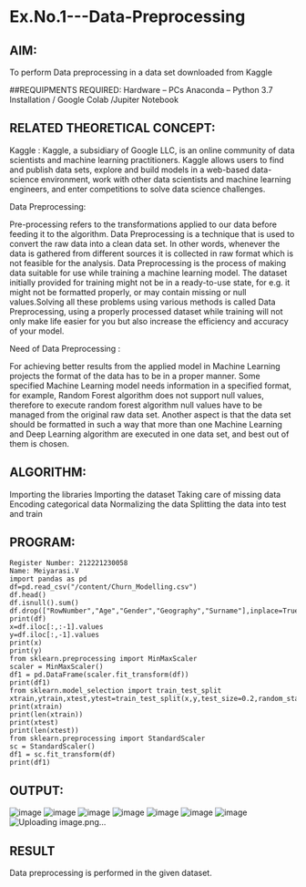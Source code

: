 # Ex.No.1---Data-Preprocessing
## AIM:

To perform Data preprocessing in a data set downloaded from Kaggle

##REQUIPMENTS REQUIRED:
Hardware – PCs
Anaconda – Python 3.7 Installation / Google Colab /Jupiter Notebook

## RELATED THEORETICAL CONCEPT:

Kaggle :
Kaggle, a subsidiary of Google LLC, is an online community of data scientists and machine learning practitioners. Kaggle allows users to find and publish data sets, explore and build models in a web-based data-science environment, work with other data scientists and machine learning engineers, and enter competitions to solve data science challenges.

Data Preprocessing:

Pre-processing refers to the transformations applied to our data before feeding it to the algorithm. Data Preprocessing is a technique that is used to convert the raw data into a clean data set. In other words, whenever the data is gathered from different sources it is collected in raw format which is not feasible for the analysis.
Data Preprocessing is the process of making data suitable for use while training a machine learning model. The dataset initially provided for training might not be in a ready-to-use state, for e.g. it might not be formatted properly, or may contain missing or null values.Solving all these problems using various methods is called Data Preprocessing, using a properly processed dataset while training will not only make life easier for you but also increase the efficiency and accuracy of your model.

Need of Data Preprocessing :

For achieving better results from the applied model in Machine Learning projects the format of the data has to be in a proper manner. Some specified Machine Learning model needs information in a specified format, for example, Random Forest algorithm does not support null values, therefore to execute random forest algorithm null values have to be managed from the original raw data set.
Another aspect is that the data set should be formatted in such a way that more than one Machine Learning and Deep Learning algorithm are executed in one data set, and best out of them is chosen.


## ALGORITHM:
Importing the libraries
Importing the dataset
Taking care of missing data
Encoding categorical data
Normalizing the data
Splitting the data into test and train

## PROGRAM:
~~~
Register Number: 212221230058
Name: Meiyarasi.V
import pandas as pd
df=pd.read_csv("/content/Churn_Modelling.csv")
df.head()
df.isnull().sum()
df.drop(["RowNumber","Age","Gender","Geography","Surname"],inplace=True,axis=1)
print(df)
x=df.iloc[:,:-1].values
y=df.iloc[:,-1].values
print(x)
print(y)
from sklearn.preprocessing import MinMaxScaler
scaler = MinMaxScaler()
df1 = pd.DataFrame(scaler.fit_transform(df))
print(df1)
from sklearn.model_selection import train_test_split
xtrain,ytrain,xtest,ytest=train_test_split(x,y,test_size=0.2,random_state=2)
print(xtrain)
print(len(xtrain))
print(xtest)
print(len(xtest))
from sklearn.preprocessing import StandardScaler
sc = StandardScaler()
df1 = sc.fit_transform(df)
print(df1)
~~~
## OUTPUT:
![image](https://github.com/21005984/Ex.No.1---Data-Preprocessing/assets/94748389/177a4e4b-b722-443e-a0af-1102b145ae85)
![image](https://github.com/21005984/Ex.No.1---Data-Preprocessing/assets/94748389/2f881fcf-93cc-4b78-b43c-b861396c97f2)
![image](https://github.com/21005984/Ex.No.1---Data-Preprocessing/assets/94748389/4ce04bf9-33f4-4f57-a465-1a5c9f08f0a7)
![image](https://github.com/21005984/Ex.No.1---Data-Preprocessing/assets/94748389/37197f6d-3d90-4d96-93a1-3d574c88f7b3)
![image](https://github.com/21005984/Ex.No.1---Data-Preprocessing/assets/94748389/e35bffff-3355-4ebc-b264-bb05da12dd36)
![image](https://github.com/21005984/Ex.No.1---Data-Preprocessing/assets/94748389/ca93bb25-0edf-4725-b947-6570081dd2a0)
![image](https://github.com/21005984/Ex.No.1---Data-Preprocessing/assets/94748389/5cb61394-e484-4c35-a581-6450ba08c518)
![Uploading image.png…]()


## RESULT
Data preprocessing is performed in the given dataset.
